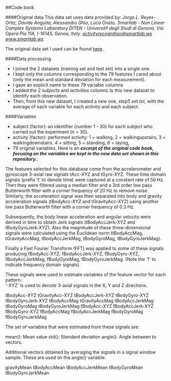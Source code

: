 ##Code book

####Original data
This data set uses data provided by:
_Jorge L. Reyes-Ortiz, Davide Anguita, Alessandro Ghio, Luca Oneto.
Smartlab - Non Linear Complex Systems Laboratory
DITEN - Universit‡ degli Studi di Genova.
Via Opera Pia 11A, I-16145, Genoa, Italy.
activityrecognition@smartlab.ws
www.smartlab.ws_

The original data set I used can be found [here](https://d396qusza40orc.cloudfront.net/getdata%2Fprojectfiles%2FUCI%20HAR%20Dataset.zip).

####Data processing
- I joined the 2 datasets (training set and test set) into a single one.
- I kept only the columns corresponding to the 79 features I cared about (only the mean and standard deviation for each measurement).
- I gave an explicit name to these 79 variable columns
- I added the 2 _subjects_ and _activities_ columns to this new dataset to identify each observation.
- Then, from this new dataset, I created a new one, _step5 set.txt_, with the average of each variable for each activity and each subject.

####Variables
- subject (factor): an identifier (number 1 - 30) for each subject who carried out the experiment (n = 30).
- activity (factor): performed activity: 1 = walking, 2 = walkingupstairs, 3 = walkingdownstairs, 4 = sitting, 5 = standing, 6 = laying,
- 79 original variables. Here is an **_excerpt of the original code book, focusing on the variables we kept in the new data set shown in this repository._**:

The features selected for this database come from the accelerometer and gyroscope 3-axial raw signals tAcc-XYZ and tGyro-XYZ. These time domain signals (prefix 't' to denote time) were captured at a constant rate of 50 Hz. Then they were filtered using a median filter and a 3rd order low pass Butterworth filter with a corner frequency of 20 Hz to remove noise. Similarly, the acceleration signal was then separated into body and gravity acceleration signals (tBodyAcc-XYZ and tGravityAcc-XYZ) using another low pass Butterworth filter with a corner frequency of 0.3 Hz. 

Subsequently, the body linear acceleration and angular velocity were derived in time to obtain Jerk signals (tBodyAccJerk-XYZ and tBodyGyroJerk-XYZ). Also the magnitude of these three-dimensional signals were calculated using the Euclidean norm (tBodyAccMag, tGravityAccMag, tBodyAccJerkMag, tBodyGyroMag, tBodyGyroJerkMag). 

Finally a Fast Fourier Transform (FFT) was applied to some of these signals producing fBodyAcc-XYZ, fBodyAccJerk-XYZ, fBodyGyro-XYZ, fBodyAccJerkMag, fBodyGyroMag, fBodyGyroJerkMag. (Note the 'f' to indicate frequency domain signals). 

These signals were used to estimate variables of the feature vector for each pattern:  
'-XYZ' is used to denote 3-axial signals in the X, Y and Z directions.

tBodyAcc-XYZ
tGravityAcc-XYZ
tBodyAccJerk-XYZ
tBodyGyro-XYZ
tBodyGyroJerk-XYZ
tBodyAccMag
tGravityAccMag
tBodyAccJerkMag
tBodyGyroMag
tBodyGyroJerkMag
fBodyAcc-XYZ
fBodyAccJerk-XYZ
fBodyGyro-XYZ
fBodyAccMag
fBodyAccJerkMag
fBodyGyroMag
fBodyGyroJerkMag

The set of variables that were estimated from these signals are: 

mean(): Mean value
std(): Standard deviation
angle(): Angle between to vectors.

Additional vectors obtained by averaging the signals in a signal window sample. These are used on the angle() variable:

gravityMean
tBodyAccMean
tBodyAccJerkMean
tBodyGyroMean
tBodyGyroJerkMean